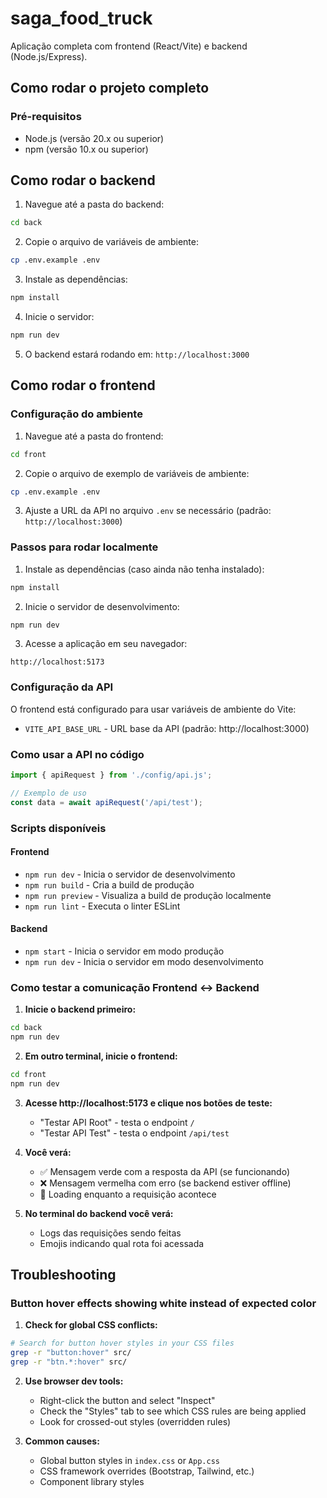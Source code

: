 # saga_food_truck

Aplicação completa com frontend (React/Vite) e backend (Node.js/Express).

## Como rodar o projeto completo

### Pré-requisitos
- Node.js (versão 20.x ou superior)
- npm (versão 10.x ou superior)

## Como rodar o backend

1. Navegue até a pasta do backend:
```bash
cd back
```

2. Copie o arquivo de variáveis de ambiente:
```bash
cp .env.example .env
```

3. Instale as dependências:
```bash
npm install
```

4. Inicie o servidor:
```bash
npm run dev
```

5. O backend estará rodando em: `http://localhost:3000`

## Como rodar o frontend

### Configuração do ambiente

1. Navegue até a pasta do frontend:
```bash
cd front
```

2. Copie o arquivo de exemplo de variáveis de ambiente:
```bash
cp .env.example .env
```

3. Ajuste a URL da API no arquivo `.env` se necessário (padrão: `http://localhost:3000`)

### Passos para rodar localmente

1. Instale as dependências (caso ainda não tenha instalado):
```bash
npm install
```

2. Inicie o servidor de desenvolvimento:
```bash
npm run dev
```

3. Acesse a aplicação em seu navegador:
```
http://localhost:5173
```

### Configuração da API

O frontend está configurado para usar variáveis de ambiente do Vite:

- `VITE_API_BASE_URL` - URL base da API (padrão: http://localhost:3000)

### Como usar a API no código

```javascript
import { apiRequest } from './config/api.js';

// Exemplo de uso
const data = await apiRequest('/api/test');
```

### Scripts disponíveis

#### Frontend
- `npm run dev` - Inicia o servidor de desenvolvimento
- `npm run build` - Cria a build de produção
- `npm run preview` - Visualiza a build de produção localmente
- `npm run lint` - Executa o linter ESLint

#### Backend
- `npm start` - Inicia o servidor em modo produção
- `npm run dev` - Inicia o servidor em modo desenvolvimento

### Como testar a comunicação Frontend ↔ Backend

1. **Inicie o backend primeiro:**
```bash
cd back
npm run dev
```

2. **Em outro terminal, inicie o frontend:**
```bash
cd front
npm run dev
```

3. **Acesse http://localhost:5173 e clique nos botões de teste:**
   - "Testar API Root" - testa o endpoint `/`
   - "Testar API Test" - testa o endpoint `/api/test`

4. **Você verá:**
   - ✅ Mensagem verde com a resposta da API (se funcionando)
   - ❌ Mensagem vermelha com erro (se backend estiver offline)
   - 🔄 Loading enquanto a requisição acontece

5. **No terminal do backend você verá:**
   - Logs das requisições sendo feitas
   - Emojis indicando qual rota foi acessada

## Troubleshooting

### Button hover effects showing white instead of expected color

1. **Check for global CSS conflicts:**
```bash
# Search for button hover styles in your CSS files
grep -r "button:hover" src/
grep -r "btn.*:hover" src/
```

2. **Use browser dev tools:**
   - Right-click the button and select "Inspect"
   - Check the "Styles" tab to see which CSS rules are being applied
   - Look for crossed-out styles (overridden rules)

3. **Common causes:**
   - Global button styles in `index.css` or `App.css`
   - CSS framework overrides (Bootstrap, Tailwind, etc.)
   - Component library styles